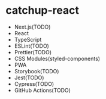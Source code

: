 # catchup-react
- Next.js(TODO)
- React
- TypeScript
- ESLint(TODO)
- Prettier(TODO)
- CSS Modules(styled-components)
- PWA
- Storybook(TODO)
- Jest(TODO)
- Cypress(TODO)
- GitHub Actions(TODO)
